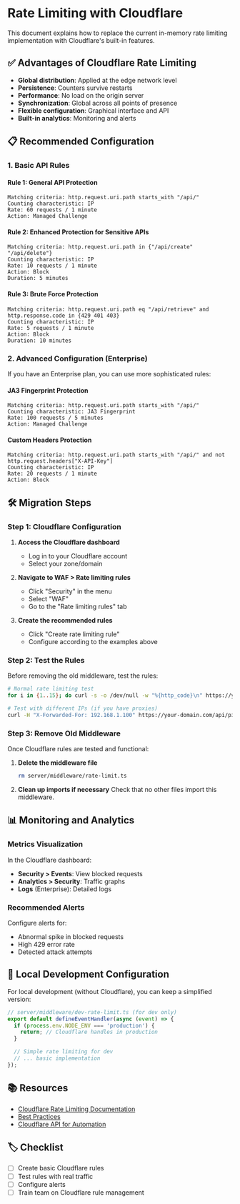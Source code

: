 # Rate Limiting with Cloudflare

This document explains how to replace the current in-memory rate limiting implementation with Cloudflare's built-in features.

## ✅ Advantages of Cloudflare Rate Limiting

- **Global distribution**: Applied at the edge network level
- **Persistence**: Counters survive restarts
- **Performance**: No load on the origin server
- **Synchronization**: Global across all points of presence
- **Flexible configuration**: Graphical interface and API
- **Built-in analytics**: Monitoring and alerts

## 📋 Recommended Configuration

### 1. Basic API Rules

#### Rule 1: General API Protection

```
Matching criteria: http.request.uri.path starts_with "/api/"
Counting characteristic: IP
Rate: 60 requests / 1 minute
Action: Managed Challenge
```

#### Rule 2: Enhanced Protection for Sensitive APIs

```
Matching criteria: http.request.uri.path in {"/api/create" "/api/delete"}
Counting characteristic: IP
Rate: 10 requests / 1 minute
Action: Block
Duration: 5 minutes
```

#### Rule 3: Brute Force Protection

```
Matching criteria: http.request.uri.path eq "/api/retrieve" and http.response.code in {429 401 403}
Counting characteristic: IP
Rate: 5 requests / 1 minute
Action: Block
Duration: 10 minutes
```

### 2. Advanced Configuration (Enterprise)

If you have an Enterprise plan, you can use more sophisticated rules:

#### JA3 Fingerprint Protection

```
Matching criteria: http.request.uri.path starts_with "/api/"
Counting characteristic: JA3 Fingerprint
Rate: 100 requests / 5 minutes
Action: Managed Challenge
```

#### Custom Headers Protection

```
Matching criteria: http.request.uri.path starts_with "/api/" and not http.request.headers["X-API-Key"]
Counting characteristic: IP
Rate: 20 requests / 1 minute
Action: Block
```

## 🛠️ Migration Steps

### Step 1: Cloudflare Configuration

1. **Access the Cloudflare dashboard**

   - Log in to your Cloudflare account
   - Select your zone/domain

2. **Navigate to WAF > Rate limiting rules**

   - Click "Security" in the menu
   - Select "WAF"
   - Go to the "Rate limiting rules" tab

3. **Create the recommended rules**
   - Click "Create rate limiting rule"
   - Configure according to the examples above

### Step 2: Test the Rules

Before removing the old middleware, test the rules:

```bash
# Normal rate limiting test
for i in {1..15}; do curl -s -o /dev/null -w "%{http_code}\n" https://your-domain.com/api/ping; done

# Test with different IPs (if you have proxies)
curl -H "X-Forwarded-For: 192.168.1.100" https://your-domain.com/api/ping
```

### Step 3: Remove Old Middleware

Once Cloudflare rules are tested and functional:

1. **Delete the middleware file**

   ```bash
   rm server/middleware/rate-limit.ts
   ```

2. **Clean up imports if necessary**
   Check that no other files import this middleware.

## 📊 Monitoring and Analytics

### Metrics Visualization

In the Cloudflare dashboard:

- **Security > Events**: View blocked requests
- **Analytics > Security**: Traffic graphs
- **Logs** (Enterprise): Detailed logs

### Recommended Alerts

Configure alerts for:

- Abnormal spike in blocked requests
- High 429 error rate
- Detected attack attempts

## 🔧 Local Development Configuration

For local development (without Cloudflare), you can keep a simplified version:

```typescript
// server/middleware/dev-rate-limit.ts (for dev only)
export default defineEventHandler(async (event) => {
  if (process.env.NODE_ENV === 'production') {
    return; // Cloudflare handles in production
  }

  // Simple rate limiting for dev
  // ... basic implementation
});
```

## 📚 Resources

- [Cloudflare Rate Limiting Documentation](https://developers.cloudflare.com/waf/rate-limiting-rules/)
- [Best Practices](https://developers.cloudflare.com/waf/rate-limiting-rules/best-practices/)
- [Cloudflare API for Automation](https://developers.cloudflare.com/api/)

## 🏷️ Checklist

- [ ] Create basic Cloudflare rules
- [ ] Test rules with real traffic
- [ ] Configure alerts
- [ ] Train team on Cloudflare rule management
